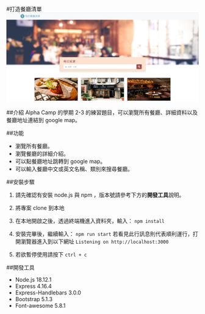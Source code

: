 #打造餐廳清單
![restaurant list](./public/A1_restaurant.png)

##介紹
Alpha Camp 的學期 2-3 的練習題目，可以瀏覽所有餐廳、詳細資料以及餐廳地址連結到 google map。

##功能
* 瀏覽所有餐廳。
* 瀏覽餐廳的詳細介紹。
* 可以點餐廳地址跳轉到 google map。
* 可以輸入餐廳中文或英文名稱、類別來搜尋餐廳。

##安裝步驟
1. 請先確認有安裝 node.js 與 npm ，版本號請參考下方的**開發工具**說明。

2. 將專案 clone 到本地

3. 在本地開啟之後，透過終端機進入資料夾，輸入：
    ```npm install```

4. 安裝完畢後，繼續輸入：
    ```npm run start```
    若看見此行訊息則代表順利運行，打開瀏覽器進入到以下網址
    ```Listening on http://localhost:3000```

5. 若欲暫停使用請按下 ```ctrl + c```

##開發工具
* Node.js 18.12.1
* Express 4.16.4
* Express-Handlebars 3.0.0
* Bootstrap 5.1.3
* Font-awesome 5.8.1

